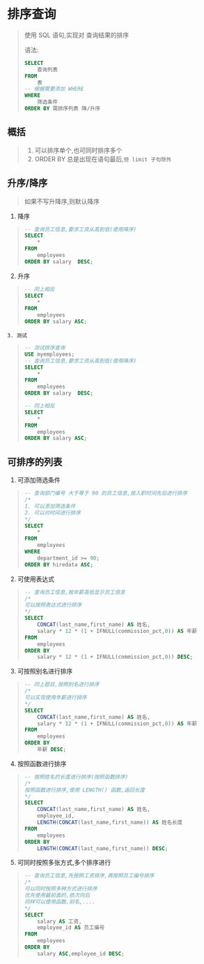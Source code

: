 # 排序查询

>   使用 SQL 语句,实现对 查询结果的排序
>
>   语法: 
>
>   ```sql
>   SELECT
>   	查询列表
>   FROM
>   	表
>   -- 根据需要添加 WHERE
>   WHERE
>   	筛选条件
>   ORDER BY 需排序列表 降/升序
>   ```

## 概括

>   1.  可以排序单个,也可同时排序多个
>   2.  ORDER BY 总是出现在语句最后,```但 limit 子句除外```

## 升序/降序

>   如果不写升降序,则默认降序

1.  降序

>   ```sql
>   -- 查询员工信息,要求工资从高到低(使用降序)
>   SELECT
>   	*
>   FROM
>   	employees
>   ORDER BY salary	 DESC;
>   ```

2.  升序

>   ```sql
>   -- 同上相反
>   SELECT
>   	*
>   FROM
>   	employees
>   ORDER BY salary ASC;
>   ```

	3. 测试

>   ```sql
>   -- 测试排序查询
>   USE myemployees;
>   -- 查询员工信息,要求工资从高到低(使用降序)
>   SELECT
>   	*
>   FROM
>   	employees
>   ORDER BY salary	 DESC;
>   
>   -- 同上相反
>   SELECT
>   	*
>   FROM
>   	employees
>   ORDER BY salary ASC;
>   ```

## 可排序的列表

1.  可添加筛选条件

>   ```sql
>   -- 查询部门编号 大于等于 90 的员工信息,按入职时间先后进行排序
>   /*
>   1. 可以添加筛选条件
>   2. 可以对时间进行排序
>   */
>   SELECT
>   	*
>   FROM
>   	employees
>   WHERE
>   	department_id >= 90;	
>   ORDER BY hiredata ASC;
>   ```

2.  可使用表达式

>   ```sql
>   -- 查询员工信息,按年薪高低显示员工信息
>   /*
>   可以按照表达式进行排序
>   */
>   SELECT
>   	CONCAT(last_name,first_name) AS 姓名,
>   	salary * 12 * (1 + IFNULL(commission_pct,0)) AS 年薪
>   FROM
>   	employees
>   ORDER BY
>   	salary * 12 * (1 + IFNULL(commission_pct,0)) DESC;
>   ```

3.  可按照别名进行排序

>   ```sql
>   -- 同上题目,按照别名进行排序
>   /*
>   可以实现使用年薪进行排序
>   */
>   SELECT
>   	CONCAT(last_name,first_name) AS 姓名,
>   	salary * 12 * (1 + IFNULL(commission_pct,0)) AS 年薪
>   FROM
>   	employees
>   ORDER BY
>   	年薪 DESC;
>   ```

4.  按照函数进行排序

>   ```sql
>   -- 按照姓名的长度进行排序(按照函数排序)
>   /*
>   按照函数进行排序,使用 LENGTH() 函数,返回长度
>   */
>   SELECT
>   	CONCAT(last_name,first_name) AS 姓名,
>   	employee_id,	
>   	LENGTH(CONCAT(last_name,first_name)) AS 姓名长度
>   FROM
>   	employees
>   ORDER BY
>   	LENGTH(CONCAT(last_name,first_name)) DESC;
>   ```

5.  可同时按照多张方式,多个排序进行

>   ```sql
>   -- 查询员工信息,先按照工资排序,再按照员工编号排序
>   /*
>   可以同时按照多种方式进行排序
>   优先使用最前面的,依次向后
>   同样可以使用函数,别名,....
>   */
>   SELECT
>   	salary AS 工资,
>   	employee_id AS 员工编号
>   FROM
>   	employees
>   ORDER BY
>   	salary ASC,employee_id DESC;
>   ```
>
>   